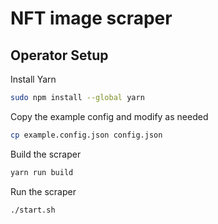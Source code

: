 # NFT image scraper

## Operator Setup

Install Yarn  

```bash
sudo npm install --global yarn
```

Copy the example config and modify as needed

```bash
cp example.config.json config.json
```

Build the scraper  

```bash
yarn run build
```

Run the scraper  

```bash
./start.sh
```



